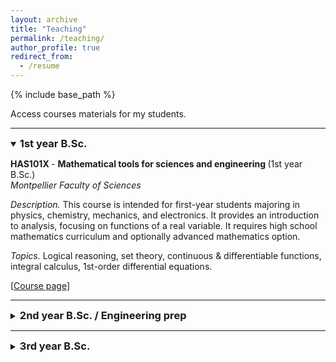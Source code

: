 ```yaml
---
layout: archive
title: "Teaching"
permalink: /teaching/
author_profile: true
redirect_from:
  - /resume
---
```


{% include base_path %}

Access courses materials for my students.

***

<details open>
<summary><h3 style="display:inline">1st year B.Sc.</h3></summary>

<b> HAS101X </b> - <b> Mathematical tools for sciences and engineering </b>(1st year B.Sc.) <br>
<i> Montpellier Faculty of Sciences </i> 

<i> Description. </i> This course is intended for first-year students majoring in physics, chemistry, mechanics, and electronics. It provides an introduction to analysis, focusing on functions of a real variable. It requires high school mathematics curriculum and optionally advanced mathematics option.

<i> Topics. </i> Logical reasoning, set theory, continuous & differentiable functions, integral calculus, 1st-order differential equations.

[[Course page](https://sachacardonna.github.io/teaching/HAS101X)]

</details>

***

<details>
<summary><h3 style="display:inline">2nd year B.Sc. / Engineering prep</h3></summary>

<b> HA8401H </b> - <b> Differential calculus & multivariable integration </b>(2nd year B.Sc.) <br>
<i> Engineering school Polytech Montpellier</i> 

<i> Description. </i> The preparatory cycle at Polytech Montpellier is tailored to prepare students for the pursuit of an engineering degree within any specialized field available in France. Mathematics courses are intentionally designed to be both comprehensive and profound, with a particular focus on students who aspire to explore theoretical domains such as mathematical engineering, physics, and mechanics. These courses consistently encompass both analytical and algebraic chapters, guaranteeing that students acquire a robust and well-rounded mathematical foundation to serve them effectively in their forthcoming engineering endeavors. 

<i> Topics. </i> Differential calculus, multivariable integration, topology of $\mathbb{R}^n$, bilinear algebra.

[[Course page](https://sachacardonna.github.io/teaching/HA8401H)]

***

<b> XADES4 </b> - <b> Supervised mathematical assignments </b>(2nd year B.Sc.) <br>
<i> Engineering school Polytech Montpellier</i> 

<i> Description. </i> Supervised assignments is a specific system for students following the preparatory cycle in Polytech Montpellier, allowing them to assimilate the educational content provided by developing their autonomy and their capacity for self-assessment. 
Each week, students are placed in exam conditions with a subject to be covered in two hours. Teachers are there to guide them, help them overcome their difficulties and possibly become aware of their shortcomings. This course is directly related to HA8401H.

[[Course page](https://sachacardonna.github.io/teaching/HA8401H)]

</details>

***

<details>
<summary><h3 style="display:inline">3rd year B.Sc.</h3></summary>

<b> HAX604X </b> - <b> Numerical analysis of ordinary and partial differential equations </b>(3rd year B.Sc.) <br>
<i> Montpellier Faculty of Sciences </i> 

<i> Description. </i> This course is designed for third-year mathematics undergraduates who are planning to pursue a research-oriented master's degree. The objective is to equip students with fundamental concepts in numerical methods for differential equations. Students should have completed analysis courses from the first and second years, as well as from the first semester of the third year, particularly the following courses: integration and elementary differential equations (HAX302X) & differential calculus and differential equations (HAX502X).

<i> Topics. </i> Numerical schemes (Euler, Runge-Kutta, Finite Difference, ...), ordinary and partial differential equations.

[[Course page](https://sachacardonna.github.io/teaching/HAX604X)]

***

<b> HAX606X </b> - <b> Convex optimization </b>(3rd year B.Sc.) <br>
<i> Montpellier Faculty of Sciences </i> 

<i> Description. </i> This course is intended for third-year mathematics students who aim to pursue a research-focused master's degree. The aim is to provide students with fundamental concepts in mathematical optimization and its applications. Students should have completed introductory analysis courses from the first and second years, as well as the following courses: topology of $\mathbb{R}^n$ and multivariable functions (HAX404X) & differential calculus and differential equations (HAX502X).

<i> Topics. </i> Unconstrained and constrained extremas, applied mathematics, mathematical learning.

[[Course page](https://sachacardonna.github.io/teaching/HAX606X)]

</details>